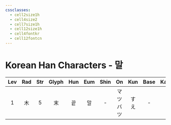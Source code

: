 ```yaml
---
cssclasses:
  - cell2size1h
  - cell4size2
  - cell7size1h
  - cell12size1h
  - cell4fontkr
  - cell12fontcn
---
```


# Korean Han Characters - 말

| Lev | Rad | Str | Glyph | Hun | Eum | Shin |    On    | Kun | Base | Kana | Simp | Man | Can  | Viet |
| :-: | :-: | :-: | :---: | :-: | :-: | :--: | :------: | :-: | :--: | :--: | :--: | :-: | :--: | :--: |
|  1  |  木  |  5  |   末   |  끝  |  말  |  -   | マツ<br>バツ | すえ  |  -   |  -   |  -   | mò  | mut6 | mạt  |
